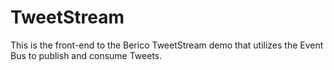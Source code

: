 # TweetStream

This is the front-end to the Berico TweetStream demo that utilizes the Event Bus to
publish and consume Tweets.